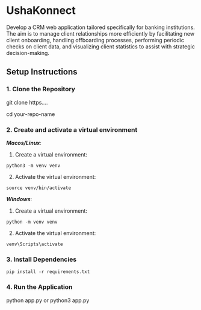 # UshaKonnect

Develop a CRM web application tailored specifically for banking institutions. The aim is to manage client relationships more efficiently by facilitating new client onboarding, handling offboarding processes, performing periodic checks on client data, and visualizing client statistics to assist with strategic decision-making.

## Setup Instructions

### 1. Clone the Repository

git clone https....

cd your-repo-name

### 2. Create and activate a virtual environment

***Macos/Linux***:

1. Create a virtual environment:

```
python3 -m venv venv
```

2. Activate the virtual environment:

```
source venv/bin/activate
```

***Windows***:

1. Create a virtual environment:

```
python -m venv venv
```

2. Activate the virtual environment:

```
venv\Scripts\activate
```

### 3. Install Dependencies

```
pip install -r requirements.txt
```

### 4. Run the Application

python app.py or python3 app.py
